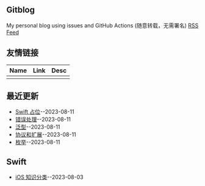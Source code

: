 ## Gitblog
My personal blog using issues and GitHub Actions (随意转载，无需署名)
[RSS Feed](https://raw.githubusercontent.com/yytmzys/blog/master/feed.xml)

## 友情链接
<table>
<thead>
<tr>
<th>Name</th>
<th>Link</th>
<th>Desc</th>
</tr>
</thead>
<tbody>
<tr>
<td></td>
<td></td>
<td></td>
</tr>
</tbody>
</table>

## 最近更新
- [Swift 占位](https://github.com/yytmzys/blog/issues/10)--2023-08-11
- [错误处理](https://github.com/yytmzys/blog/issues/9)--2023-08-11
- [泛型](https://github.com/yytmzys/blog/issues/8)--2023-08-11
- [协议和扩展](https://github.com/yytmzys/blog/issues/7)--2023-08-11
- [枚举](https://github.com/yytmzys/blog/issues/6)--2023-08-11
## Swift
- [iOS 知识分类](https://github.com/yytmzys/blog/issues/1)--2023-08-03
